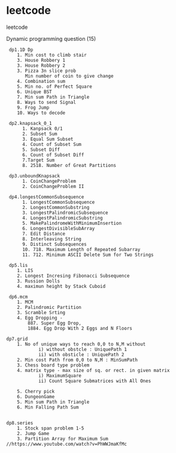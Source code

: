 # leetcode
leetcode

	
Dynamic programming question (15)

     dp1.1D Dp
     	1. Min cost to climb stair
     	3. House Robbery 1
     	3. House Robbery 2
     	3. Pizza 3n slice prob
     	   Min number of coin to give change
     	4. Combination sum
     	5. Min no. of Perfect Square
     	6. Unique BST
     	7. Min sum Path in Triangle
     	8. Ways to send Signal
     	9. Frog Jump
     	10. Ways to decode
     	
     dp2.knapsack_0_1
          1. Kanpsack 0/1
          2. Subset Sum
          3. Equal Sum Subset
          4. Count of Subset Sum
          5. Subset Diff
          6. Count of Subset Diff
          7.Target Sum
          8. 2518. Number of Great Partitions
          
     dp3.unboundKnapsack
          1. CoinChangeProblem
          2. CoinChangeProblem II
          
     dp4.longestCommonSubsequence
          1. LongestCommonSubsequence
          2. LongestCommonSubstring
          3. LongestPalindromicSubsequence
          4. LongestPalindromicSubstring
          5. MakePalindromeWithMinimumInsertion
          6. LongestDivisibleSubArray
          7. Edit Distance
          8. Interleaving String
          9. Distinct Subsequences
          10. 718. Maximum Length of Repeated Subarray
          11. 712. Minimum ASCII Delete Sum for Two Strings
          
     dp5.lis
		1. LIS
		2. Longest Incresing Fibonacci Subsequence
		3. Russion Dolls
		4. maximun height by Stack Cuboid 
		
     dp6.mcm
     	1. MCM
     	2. Palindromic Partition
     	3. Scramble Srting
     	4. Egg Dropping - 
     		887. Super Egg Drop, 
     		1884. Egg Drop With 2 Eggs and N Floors
     	
	dp7.grid
		1. No of unique ways to reach 0,0 to N,M without 
				i) without obstcle : UniquePath 1
				ii) with obsticle : UniquePath 2
		2. Min cost Path from 0,0 to N,M : MinSumPath
		3. Chess board type problem
		4. matrix type - max size of sq. or rect. in given matrix
				i) MaximumSquare
				ii) Count Square Submatrices with All Ones
				
		5. Cherry pick
		6. DungeonGame        
    	5. Min sum Path in Triangle
    	6. Min Falling Path Sum
   
    	 
    dp8.series
    	1. Stock span problem 1-5
    	2. Jump Game
    	3. Partition Array for Maximum Sum   //https://www.youtube.com/watch?v=PhWWJmaKfMc
    		 
    	 
	 



	
	
         
